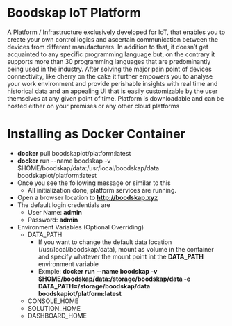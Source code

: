 # Boodskap IoT Platform
A Platform / Infrastructure exclusively developed for IoT, that enables you to create your own control logics and ascertain communication between the devices from different manufacturers. In addition to that, it doesn’t get acquainted to any specific programming language but, on the contrary it supports more than 30 programming languages that are predominantly being used in the industry. After solving the major pain point of devices connectivity, like cherry on the cake it further empowers you to analyse your work environment and provide perishable insights with real time and historical data and an appealing UI that is easily customizable by the user themselves at any given point of time. Platform is downloadable and can be hosted either on your premises or any other cloud platforms

# Installing as Docker Container
* **docker** pull boodskapiot/platform:latest
* **docker** run --name boodskap -v $HOME/boodskap/data:/usr/local/boodskap/data boodskapiot/platform:latest
* Once you see the following message or similar to this
  * All initialization done, platform services are running.
* Open a browser location to **http://boodskap.xyz**
* The default login credentials are
  * User Name: **admin**
  * Password: **admin**
* Environment Variables (Optional Overriding)
  * DATA_PATH
    * If you want to change the default data location (/usr/local/boodskap/data), mount as volume in the container and specify whatever the mount point int the **DATA_PATH** environment variable
    * Exmple: **docker run --name boodskap -v $HOME/boodskap/data:/storage/boodskap/data -e DATA_PATH=/storage/boodskap/data boodskapiot/platform:latest**
  * CONSOLE_HOME
  * SOLUTION_HOME
  * DASHBOARD_HOME
  

